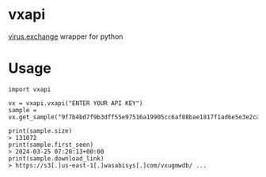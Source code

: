 # vxapi

[virus.exchange](https://virus.exchange/) wrapper for python

# Usage

```
import vxapi

vx = vxapi.vxapi("ENTER YOUR API KEY")
sample = vx.get_sample("9f7b4bd7f9b3dff55e97516a19905cc6af88bae1817f1ad6e5e3e2ca7737f3dc")

print(sample.size)
> 131072
print(sample.first_seen)
> 2024-03-25 07:20:13+00:00
print(sample.download_link)
> https://s3[.]us-east-1[.]wasabisys[.]com/vxugmwdb/ ...
